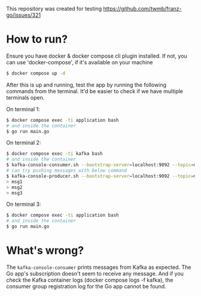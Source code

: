 This repository was created for testing https://github.com/twmb/franz-go/issues/321

# How to run?

Ensure you have docker & docker compose cli plugin installed. If not, you can use 'docker-compose', if it's available
on your machine

```bash
$ docker compose up -d
```

After this is up and running, test the app by running the following commands from the terminal.
It'd be easier to check if we have multiple terminals open.

On terminal 1:

```bash
$ docker compose exec -ti application bash
# and inside the container
$ go run main.go
```

On terminal 2:

```bash
$ docker compose exec -ti kafka bash
# and inside the container
$ kafka-console-consumer.sh --bootstrap-server=localhost:9092 --topic=my-topic
# can try pushing messages with below command
$ kafka-console-producer.sh --bootstrap-server=localhost:9092 --topic=my-topic
> msg1
> msg2
> msg3
```

On terminal 3:

```bash
$ docker compose exec -ti application bash
# and inside the container
$ go run main.go
```

# What's wrong?

The `kafka-console-consumer` prints messages from Kafka as expected. The Go app's subscription
doesn't seem to receive any message. And if you check the Kafka container logs (docker compose logs -f kafka), the consumer group
registration log for the Go app cannot be found.
